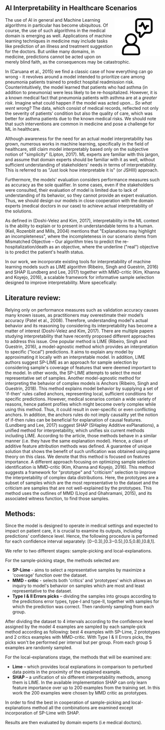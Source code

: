 
## AI Interpretability in Healthcare Scenarios

<img src="img/int.png" width=150 height=125 align="right">


The use of AI in general and Machine Learning algorithms in particular has become ubiquitous. Of course, the use of such algorithms in the medical domain is emerging as well. Applications of machine learning techniques in medicine may include tasks like prediction of an illness and treatment suggestion for the doctors. But unlike many domains, in medicine, predictions cannot be acted upon on merely blind faith, as the consequences may be catastrophic.

In (Caruana et al., 2015) we find a classic case of how everything can go wrong - it revolves around a model intended to prioritize care among pneumonia patients trained to predict hospital readmission risk. Counterintuitively, the model learned that patients who had asthma (in addition to pneumonia) were less likely to be re-hospitalized. However, it is a known medical fact that pneumonia patients with asthma are at a *greater risk*. Imagine what could happen if the model was acted upon... 
*So what went wrong?* The data, which consist of medical records, reflected not only the severity of patients’ condition but also the quality of care, which was better for asthma patients due to the known medical risks.
We should note that such interventions are common in medicine and pose a challenge for ML in healthcare.

Although awareness for the need for an actual model interpretability has grown, numerous works in machine learning, specifically in the field of healthcare, still claim model interpretably based only on the subjective notion of "simplicity" (Lipton, 2017). ML experts are familiar with this jargon, and assume that domain experts should be familiar with it as well, without sufficient understanding of stakeholders' needs in terms of interpretability. This is referred to as "Just look how interpretable it is" (or JSHIII) approach.

Furthermore, the models' evaluation considers performance measures such as accuracy as the sole qualifier. In some cases, even if the stakeholders were consulted, their evaluation of model is limited due to lack of understanding of its behavior, so they cannot provide an expert evaluation. Thus, we should design our models in close cooperation with the domain experts (medical doctors in our case) to achieve actual interpretability of the solutions.

As defined in (Doshi-Velez and Kim, 2017), interpretability in the ML context is the ability to explain or to present in understandable terms to a human. (Keil, Rozenblit and Mills, 2004) mentions that "Explanations may highlight an incompleteness", where the incompleteness in our scenario stems from Mismatched Objective – Our algorithm tries to predict the re-hospitalization/death as an objective, where the underline ("real") objective is to predict the patient's health status.

In our work, we incorporate existing tools for interpretability of machine learning models such as LIME algorithm (Ribeiro, Singh and Guestrin, 2016) and SHAP (Lundberg and Lee, 2017) together with MMD-critic (Kim, Khanna and Koyejo, 2016), a scalable framework for informative sample selection designed to improve interpretability. More specefically: 

## Literature review:
Relying only on performance measures such as validation accuracy causes many known issues, as practitioners may overestimate their model’s accuracy (Patel et al., 2008). Therefore, understanding model's actual behavior and its reasoning by considering its interpretability has become a matter of interest (Doshi-Velez and Kim, 2017).
There are multiple papers studying interpretability that have recently proposed different approaches to address this issue. One popular method is LIME (Ribeiro, Singh and Guestrin, 2016), a model-agnostic method which provides an interpretation to specific ("local") predictions. It aims to explain any model by approximating it locally with an interpretable model. In addition, LIME authors suggest SP-LIME as an approach for sample selection by considering sample's coverage of features that were deemed important to the model. In other words, the SP-LIME attempts to select the most representative set of samples.
Another model-agnostic method for interpreting the behavior of complex models is Anchors (Ribeiro, Singh and Guestrin, 2018). This method explains model behavior by supplying a set of 'if-then' rules called anchors, representing local, sufficient conditions for specific predictions. However, medical scenarios contain a wide variety of reasons, hence patient profiles which might become overly complex while using this method. Thus, it could result in over-specific or even conflicting anchors.
In addition, the anchors rules do not imply causality yet the notion of if-then rules can be beneficial for explanation of causal features.
(Lundberg and Lee, 2017) suggest SHAP (SHapley Additive exPlanations), a unified method for interpretability, which unifies six current methods including LIME. According to the article, those methods behave in a similar manner (i.e. they have the same explanation model).
Hence, a class of additive feature attribution methods was defined. A guarantee of unique solution that shows the benefit of such unification was obtained using game theory on this class. We denote that this method is focused on features importance.
A different approach focusing on optimizing sample selection identification is MMD-critic (Kim, Khanna and Koyejo, 2016). This method suggests a framework for "prototype" and "criticism" selection to improve the interpretability of complex data distributions. Here, the prototypes are a subset of samples which are the most representative to the dataset and the criticism are samples that are not well-explained by the prototypes.
This method uses the outlines of MMD (Lloyd and Ghahramani, 2015), and its associated witness function, to find those samples.

## Methods:
Since the model is designed to operate in medical settings and expected to impact on patient care, it is crucial to examine its outputs, including predictions' confidence level. Hence, the following procedure is performed for each confidence interval separately:
[0−0.3),[0.3−0.5),[0.5,0.8),[0.8,1].

We refer to two different stages: sample-picking and local-explanations.

For the sample-picking stage, the methods selected are: 

-  **SP-Lime** - aims to select a representative samples by maximize a 'coverage' function over the dataset.
- **MMD - critic** - selects both 'critics' and 'prototypes' which allows an inquiry to model's behavior on samples which are most and least representative to the dataset.
-  **Type I & II Errors picks** – dividing the samples into groups according to the predictions error types, type-I and type-II, together with samples for which the prediction was correct. Then randomly sampling from each group.

After dividing the dataset to 4 intervals according to the confidence level assigned by the model 4 examples are sampled by each sample-pick method according as following: best 4 examples with SP-Lime, 2 prototypes and 2 critics examples with MMD-critic. With Type I & II Errors picks, the picks won't be performed per interval but per group. From each group 5 examples are randomly sampled.

For the local-explanations stage, the methods that will be examined are:
- **Lime** – which provides local explanations in comparison to perturbed data points in the proximity of the explained example.
- **SHAP** – a unification of six different interpretability methods, among them is LIME. In the available implementation SHAP can only learn feature importance over up to 200 examples from the training set. In this work the 200 examples were chosen by MMD critic as prototypes.

In order to find the best in cooperation of sample-picking and local-explanations method all the combinations are examined except incorporation of SP-Lime with SHAP.

Results are then evaluated by domain experts (i.e medical doctors).
 
 

